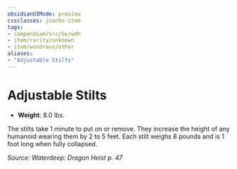 ```yaml
---
obsidianUIMode: preview
cssclasses: json5e-item
tags:
- compendium/src/5e/wdh
- item/rarity/unknown
- item/wondrous/other
aliases: 
- "Adjustable Stilts"
---
```

# Adjustable Stilts


- **Weight**: 8.0 lbs.

The stilts take 1 minute to put on or remove. They increase the height of any humanoid wearing them by 2 to 5 feet. Each stilt weighs 8 pounds and is 1 foot long when fully collapsed.

*Source: Waterdeep: Dragon Heist p. 47*